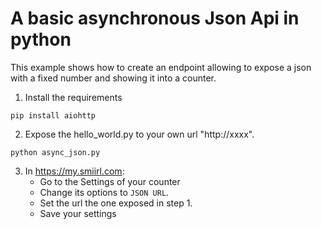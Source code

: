 # A basic asynchronous Json Api in python
This example shows how to create an endpoint
allowing to expose a json with a fixed number
and showing it into a counter.

1. Install the requirements
```
pip install aiohttp
```

2. Expose the hello_world.py to your own url "http://xxxx".
```
python async_json.py
```

3. In https://my.smiirl.com:
    - Go to the Settings of your counter
    - Change its options to `JSON URL`.
    - Set the url the one exposed in step 1.
    - Save your settings